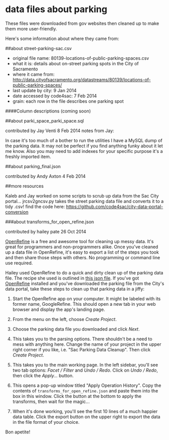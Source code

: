 data files about parking
============

These files were downloaded from gov websites then cleaned up to make them more user-friendly.

Here's some information about where they came from:

##about street-parking-sac.csv

* original file name: 80139-locations-of-public-parking-spaces.csv
* what it is: details about on-street parking spots in the City of Sacramento
* where it came from: http://data.cityofsacramento.org/datastreams/80139/locations-of-public-parking-spaces/
* last update by city: 9 Jan 2014
* date accessed by code4sac: 7 Feb 2014
* grain: each row in the file describes one parking spot

####Column descriptions
(coming soon)


##about parki_space_parki_space.sql

contributed by Jay Venti
8 Feb 2014
notes from Jay: 

In case it's too much of a bother to run the utilities I have a MySQL dump of the parking data.
It may not be perfect if you find anything funky about it let me know. Also you may need to add 
indexes for your specific purpose it's a freshly imported item.

##about parking_final.json

contributed by Andy Axton
4 Feb 2014




##more resources

Kaleb and Jay worked on some scripts to scrub up data from the Sac City portal... 
jrcsv2gncsv.py takes the street parking data file and converts it to a tidy .csv!
find the code here:
https://github.com/code4sac/city-data-portal-conversion

###about transforms_for_open_refine.json

contributed by hailey pate
26 Oct 2014

[OpenRefine](http://openrefine.org) is a free and awesome tool for cleaning up messy data. It's great for programmers and non-programmers alike. Once you've cleaned up a data file in OpenRefine, it's easy to export a list of the steps you took and then share those steps with others. No programming or command line use required. 

Hailey used OpenRefine to do a quick and dirty clean up of the parking data file. The recipe she used is outlined in [this json file](https://github.com/code4sac/data-parking/transforms_for_open_refine.json). If you've got [OpenRefine](http://openrefine.org) installed and you've downloaded the parking file from the City's data portal, take these steps to clean up that parking data in a jiffy:

1. Start the OpenRefine app on your computer. It might be labeled with its former name, GoogleRefine. This should open a new tab in your web browser and display the app's landing page. 

2. From the menu on the left, choose _Create Project_. 

3. Choose the parking data file you downloaded and click _Next_. 

4. This takes you to the parsing options. There shouldn't be a need to mess with anything here. Change the name of your project in the upper right corner if you like, i.e. "Sac Parking Data Cleanup". Then click _Create Project_.

5. This takes you to the main working page. In the left sidebar, you'll see two tab options: _Facet / Filter_ and _Undo / Redo_. Click on _Undo / Redo_, then click the _Apply..._ button. 

6. This opens a pop-up window titled "Apply Operation History". Copy the contents of `transforms_for_open_refine.json` and paste them into the box in this window. Click the button at the bottom to apply the transforms, then wait for the magic...

7. When it's done working, you'll see the first 10 lines of a much happier data table. Click the export button on the upper right to export the data in the file format of your choice. 

Bon apetite! 








